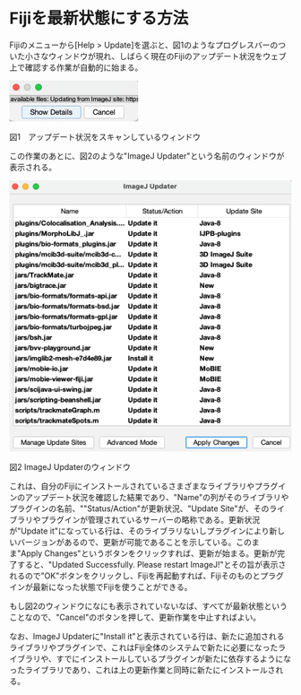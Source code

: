 # Fijiを最新状態にする方法

Fijiのメニューから[Help > Update]を選ぶと、図1のようなプログレスバーのついた小さなウィンドウが現れ、しばらく現在のFijiのアップデート状況をウェブ上で確認する作業が自動的に始まる。



![image-20241021032746950](figs/scanningUpdates.png)

図1　アップデート状況をスキャンしているウィンドウ



この作業のあとに、図2のような"ImageJ Updater"という名前のウィンドウが表示される。

![image-20241020173940739](figs/ImageJUpdaterWindow.png)

図2 ImageJ Updaterのウィンドウ



これは、自分のFijiにインストールされているさまざまなライブラリやプラグインのアップデート状況を確認した結果であり、"Name"の列がそのライブラリやプラグインの名前、""Status/Action"が更新状況、"Update Site"が、そのライブラリやプラグインが管理されているサーバーの略称である。更新状況が"Update it"になっている行は、そのライブラリないしプラグインにより新しいバージョンがあるので、更新が可能であることを示している。このまま"Apply Changes"というボタンをクリックすれば、更新が始まる。更新が完了すると、"Updated Successfully. Please restart ImageJ!"とその旨が表示されるので"OK"ボタンをクリックし、Fijiを再起動すれば、Fijiそのものとプラグインが最新になった状態でFijiを使うことができる。

もし図2のウィンドウになにも表示されていないなば、すべてが最新状態ということなので、"Cancel"のボタンを押して、更新作業を中止すればよい。

なお、ImageJ Updaterに"Install it"と表示されている行は、新たに追加されるライブラリやプラグインで、これはFiji全体のシステムで新たに必要になったライブラリや、すでにインストールしているプラグインが新たに依存するようになったライブラリであり、これは上の更新作業と同時に新たにインストールされる。